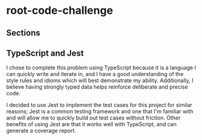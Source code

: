 # root-code-challenge

## Sections

## TypeScript and Jest
I chose to complete this problem using TypeScript because it is a language I can quickly write and iterate in, and I have a good understanding of the style rules and idioms which will best demonstrate my ability.  Additionally, I believe having strongly typed data helps reinforce deliberate and precise code.  

I decided to use Jest to implement the test cases for this project for similar reasons; Jest is a common testing framework and one that I'm familiar with and will allow  me to quickly build out test cases without friction.  Other benefits of using Jest are that it works well with TypeScript, and can generate a coverage report.

